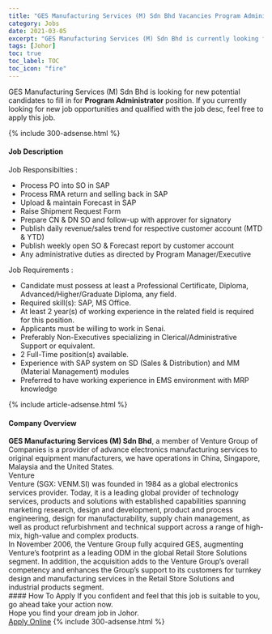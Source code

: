 ```yaml
---
title: "GES Manufacturing Services (M) Sdn Bhd Vacancies Program Administrator" 
category: Jobs 
date: 2021-03-05 
excerpt: "GES Manufacturing Services (M) Sdn Bhd is currently looking for suitable person to fill in the Program Administrator which based in Johor" 
tags: [Johor] 
toc: true 
toc_label: TOC 
toc_icon: "fire" 
--- 
```


<p>GES Manufacturing Services (M) Sdn Bhd is looking for new potential candidates to fill in for <b>Program Administrator</b> position. If you currently looking for new job opportunities and qualified with the job desc, feel free to apply this job.
</p>{% include 300-adsense.html %} 
<div><div><h4>Job Description</h4></div><div><div><span><div><div>Job Responsibilties :</div><ul><li>Process PO into SO in SAP</li><li>Process RMA return and selling back in SAP</li><li>Upload &amp; maintain Forecast in SAP</li><li>Raise Shipment Request Form</li><li>Prepare CN &amp; DN SO and follow-up with approver for signatory</li><li>Publish daily revenue/sales trend for respective customer account (MTD &amp; YTD)</li><li>Publish weekly open SO &amp; Forecast report by customer account</li><li>Any administrative duties as directed by Program Manager/Executive</li></ul><div>Job Requirements :&#160;</div><ul><li>Candidate must possess at least a Professional Certificate, Diploma, Advanced/Higher/Graduate Diploma, any field.</li><li>Required skill(s): SAP, MS Office.</li><li>At least 2 year(s) of working experience in the related field is required for this position.</li><li>Applicants must be willing to work in Senai.</li><li>Preferably Non-Executives specializing in Clerical/Administrative Support or equivalent.</li><li>2 Full-Time position(s) available.</li><li>Experience with SAP system on SD (Sales &amp; Distribution) and MM (Material Management) modules</li><li>Preferred to have working experience in EMS environment with MRP knowledge</li></ul></div></span></div></div></div> 
{% include article-adsense.html %} 
<div><div><h4>Company Overview</h4></div><div><div><span><div><div><strong>GES Manufacturing Services (M) Sdn Bhd</strong>, a member of Venture Group of Companies is a provider of advance electronics manufacturing services to original equipment manufacturers, we have operations in China, Singapore, Malaysia and the United States.</div>
<div>Venture</div>
<div>Venture (SGX: VENM.SI) was founded in 1984 as a global electronics services provider. Today, it is a leading global provider of technology services, products and solutions with established capabilities spanning marketing research, design and development, product and process engineering, design for manufacturability, supply chain management, as well as product refurbishment and technical support across a range of high-mix, high-value and complex products.</div>
<div>In November 2006, the Venture Group fully acquired GES, augmenting Venture&#8217;s footprint as a leading ODM in the global Retail Store Solutions segment. In addition, the acquisition adds to the Venture Group&#8217;s overall competency and enhances the Group&#8217;s support to its customers for turnkey design and manufacturing services in the Retail Store Solutions and industrial products segment.</div></div></span></div></div></div> 
#### How To Apply 
If you confident and feel that this job is suitable to you, go ahead take your action now. <br/> 
Hope you find your dream job in Johor. <br/> 
<a href="https://www.jobstreet.com.my/en/job/program-administrator-4498211?jobId=jobstreet-my-job-4498211&" class="btn btn--info" target="_blank" rel="nofollow noopenner">Apply Online</a> 
{% include 300-adsense.html %} 